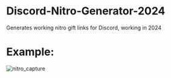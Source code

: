 # Discord-Nitro-Generator-2024
Generates working nitro gift links for Discord, working in 2024

# Example:
![nitro_capture](https://github.com/user-attachments/assets/6f34c69e-f518-445d-917b-42571e9c1c84)
